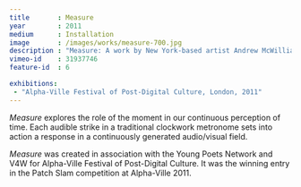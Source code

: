 ```yaml
---
title       : Measure
year        : 2011
medium      : Installation
image       : /images/works/measure-700.jpg
description : "Measure: A work by New York-based artist Andrew McWilliams."
vimeo-id    : 31937746
feature-id  : 6

exhibitions:
 - "Alpha-Ville Festival of Post-Digital Culture, London, 2011"
---
```

_Measure_ explores the role of the moment in our continuous perception of time. Each audible strike in a traditional clockwork metronome sets into action a response in a continuously generated audio/visual field.

_Measure_ was created in association with the Young Poets Network and V4W for Alpha-Ville Festival of Post-Digital Culture. It was the winning entry in the Patch Slam competition at Alpha-Ville 2011.